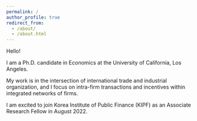 ```yaml
---
permalink: /
author_profile: true
redirect_from: 
  - /about/
  - /about.html
---
```


Hello! 

I am a Ph.D. candidate in Economics at the University of California, Los Angeles. 

My work is in the intersection of international trade and industrial organization, and I focus on intra-firm transactions and incentives within integrated networks of firms. 

I am excited to join Korea Institute of Public Finance (KIPF) as an Associate Research Fellow in August 2022. 
